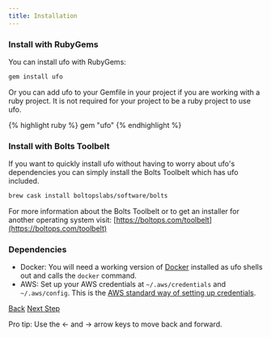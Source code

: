 ```yaml
---
title: Installation
---
```


### Install with RubyGems

You can install ufo with RubyGems:

```sh
gem install ufo
```

Or you can add ufo to your Gemfile in your project if you are working with a ruby project.  It is not required for your project to be a ruby project to use ufo.

{% highlight ruby %}
gem "ufo"
{% endhighlight %}

### Install with Bolts Toolbelt

If you want to quickly install ufo without having to worry about ufo's dependencies you can simply install the Bolts Toolbelt which has ufo included.

```sh
brew cask install boltopslabs/software/bolts
```

For more information about the Bolts Toolbelt or to get an installer for another operating system visit: [https://boltops.com/toolbelt](https://boltops.com/toolbelt)

### Dependencies

* Docker: You will need a working version of [Docker](https://docs.docker.com/engine/installation/) installed as ufo shells out and calls the `docker` command.
* AWS: Set up your AWS credentials at `~/.aws/credentials` and `~/.aws/config`.  This is the [AWS standard way of setting up credentials](https://aws.amazon.com/blogs/security/a-new-and-standardized-way-to-manage-credentials-in-the-aws-sdks/).

<a id="prev" class="btn btn-basic" href="{% link quick-start.md %}">Back</a>
<a id="next" class="btn btn-primary" href="{% link _docs/tutorial.md %}">Next Step</a>
<p class="keyboard-tip">Pro tip: Use the <- and -> arrow keys to move back and forward.</p>

